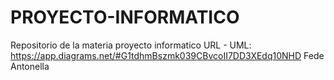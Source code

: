 # PROYECTO-INFORMATICO
Repositorio de la materia proyecto informatico
URL - UML: https://app.diagrams.net/#G1tdhmBszmk039CBvcoII7DD3XEdq10NHD
Fede
Antonella